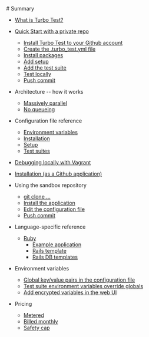 ‌# Summary​

* [What is Turbo Test?](./what-is-turbo-test.md)

* [Quick Start with a private repo](quick-start/intro.md)
    * [Install Turbo Test to your Github account](quick-start/installation.md)
    * [Create the .turbo_test.yml file](quick-start/create-yaml-file.md)
    * [Install packages](quick-start/install-packages.md)
    * [Add setup](quick-start/add-setup.md)
    * [Add the test suite](quick-start/add-test-suite.md)
    * [Test locally](quick-start/test-locally.md)
    * [Push commit](quick-start/push-commit.md)

* Architecture -- how it works
    * [Massively parallel](architecture/massively-parallel.md)
    * [No queueing](architecture/no-queueing.md)
    
    
* Configuration file reference
    * [Environment variables](config-file/env-vars.md)
    * [Installation](config-file/installation.md)
    * [Setup](config-file/setup.md)
    * [Test suites](config-file/test-suites.md)

* [Debugging locally with Vagrant](vagrant/debugging-with-vagrant.md)

* [Installation (as a Github application)](github-app/installation.md)

* Using the sandbox repository
    * [git clone ...](sandbox/git-clone.md)
    * [Install the application](sandbox/install-application.md)
    * [Edit the configuration file](sandbox/edit-config-file.md)
    * [Push commit](sandbox/push-commit.md)
    
* Language-specific reference
    * [Ruby](lang/ruby.md)
        * [Example application](lang/ruby-example-app.md)
        * [Rails template](lang/ruby-rails-template.md)
        * [Rails DB templates](lang/ruby-rails-db-templates.md)
        
* Environment variables
    * [Global key/value pairs in the configuration file](env-vars/kv-pairs.md)
    * [Test suite environment variables override globals](env-vars/global-ovverrides.md)
    * [Add encrypted variables in the web UI](env-vars/encrypted-variables.md)
    
* Pricing
    * [Metered](pricing/metered.md)
    * [Billed monthly](pricing/billed-monthly.md)
    * [Safety cap](pricing/safety-cap.md)
    